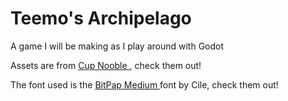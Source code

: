 # Teemo's Archipelago
 A game I will be making as I play around with Godot

 Assets are from <a href="cupnooble.itch.io">Cup Nooble </a>, check them out!
 
 The font used is the <a href="https://www.1001fonts.com/bitpap-font.html"> BitPap Medium </a> font by Cile, check them out!
